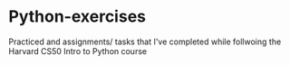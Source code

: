 # Python-exercises
Practiced and assignments/ tasks that I've completed while follwoing the Harvard CS50 Intro to Python course
